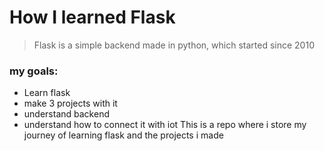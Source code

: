 # How I learned Flask
> Flask is a simple backend made in python, which started since 2010
### my goals:
- Learn flask
- make 3 projects with it
- understand backend
- understand how to connect it with iot
This is a repo where i store my journey of learning flask and the projects i made
